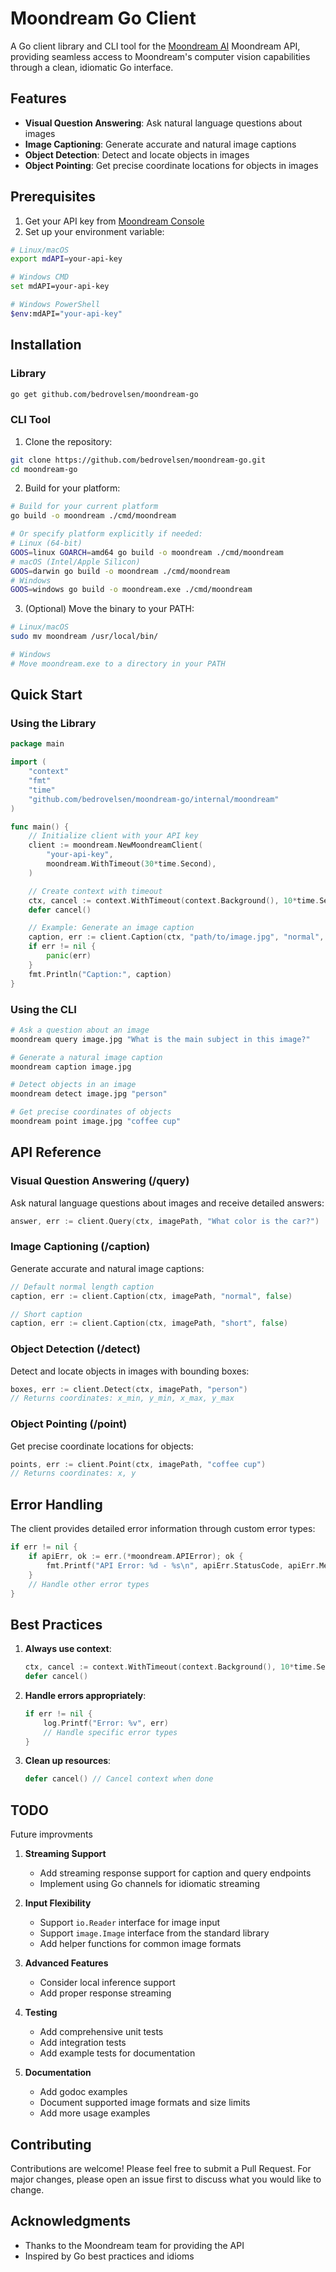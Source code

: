 # Moondream Go Client

A Go client library and CLI tool for the [Moondream AI](https://moondream.ai) Moondream API, providing seamless access to Moondream's computer vision capabilities through a clean, idiomatic Go interface.

## Features

- **Visual Question Answering**: Ask natural language questions about images
- **Image Captioning**: Generate accurate and natural image captions
- **Object Detection**: Detect and locate objects in images
- **Object Pointing**: Get precise coordinate locations for objects in images

## Prerequisites

1. Get your API key from [Moondream Console](http://console.moondream.ai)
2. Set up your environment variable:
```bash
# Linux/macOS
export mdAPI=your-api-key

# Windows CMD
set mdAPI=your-api-key

# Windows PowerShell
$env:mdAPI="your-api-key"
```

## Installation

### Library

```bash
go get github.com/bedrovelsen/moondream-go
```

### CLI Tool

1. Clone the repository:
```bash
git clone https://github.com/bedrovelsen/moondream-go.git
cd moondream-go
```

2. Build for your platform:

```bash
# Build for your current platform
go build -o moondream ./cmd/moondream

# Or specify platform explicitly if needed:
# Linux (64-bit)
GOOS=linux GOARCH=amd64 go build -o moondream ./cmd/moondream
# macOS (Intel/Apple Silicon)
GOOS=darwin go build -o moondream ./cmd/moondream
# Windows
GOOS=windows go build -o moondream.exe ./cmd/moondream
```

3. (Optional) Move the binary to your PATH:

```bash
# Linux/macOS
sudo mv moondream /usr/local/bin/

# Windows
# Move moondream.exe to a directory in your PATH
```

## Quick Start

### Using the Library

```go
package main

import (
    "context"
    "fmt"
    "time"
    "github.com/bedrovelsen/moondream-go/internal/moondream"
)

func main() {
    // Initialize client with your API key
    client := moondream.NewMoondreamClient(
        "your-api-key",
        moondream.WithTimeout(30*time.Second),
    )

    // Create context with timeout
    ctx, cancel := context.WithTimeout(context.Background(), 10*time.Second)
    defer cancel()

    // Example: Generate an image caption
    caption, err := client.Caption(ctx, "path/to/image.jpg", "normal", false)
    if err != nil {
        panic(err)
    }
    fmt.Println("Caption:", caption)
}
```

### Using the CLI

```bash
# Ask a question about an image
moondream query image.jpg "What is the main subject in this image?"

# Generate a natural image caption
moondream caption image.jpg

# Detect objects in an image
moondream detect image.jpg "person"

# Get precise coordinates of objects
moondream point image.jpg "coffee cup"
```

## API Reference

### Visual Question Answering (/query)
Ask natural language questions about images and receive detailed answers:
```go
answer, err := client.Query(ctx, imagePath, "What color is the car?")
```

### Image Captioning (/caption)
Generate accurate and natural image captions:
```go
// Default normal length caption
caption, err := client.Caption(ctx, imagePath, "normal", false)

// Short caption
caption, err := client.Caption(ctx, imagePath, "short", false)
```

### Object Detection (/detect)
Detect and locate objects in images with bounding boxes:
```go
boxes, err := client.Detect(ctx, imagePath, "person")
// Returns coordinates: x_min, y_min, x_max, y_max
```

### Object Pointing (/point)
Get precise coordinate locations for objects:
```go
points, err := client.Point(ctx, imagePath, "coffee cup")
// Returns coordinates: x, y
```

## Error Handling

The client provides detailed error information through custom error types:

```go
if err != nil {
    if apiErr, ok := err.(*moondream.APIError); ok {
        fmt.Printf("API Error: %d - %s\n", apiErr.StatusCode, apiErr.Message)
    }
    // Handle other error types
}
```

## Best Practices

1. **Always use context**:
   ```go
   ctx, cancel := context.WithTimeout(context.Background(), 10*time.Second)
   defer cancel()
   ```

2. **Handle errors appropriately**:
   ```go
   if err != nil {
       log.Printf("Error: %v", err)
       // Handle specific error types
   }
   ```

3. **Clean up resources**:
   ```go
   defer cancel() // Cancel context when done
   ```

## TODO

Future improvments

1. **Streaming Support**
   - Add streaming response support for caption and query endpoints
   - Implement using Go channels for idiomatic streaming

2. **Input Flexibility**
   - Support `io.Reader` interface for image input
   - Support `image.Image` interface from the standard library
   - Add helper functions for common image formats

3. **Advanced Features**
   - Consider local inference support
   - Add proper response streaming

4. **Testing**
   - Add comprehensive unit tests
   - Add integration tests
   - Add example tests for documentation

5. **Documentation**
   - Add godoc examples
   - Document supported image formats and size limits
   - Add more usage examples

## Contributing

Contributions are welcome! Please feel free to submit a Pull Request. For major changes, please open an issue first to discuss what you would like to change.


## Acknowledgments

- Thanks to the Moondream team for providing the API
- Inspired by Go best practices and idioms
